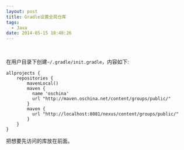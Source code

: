 ```yaml
---
layout: post
title: Gradle设置全局仓库
tags:
  - Java
date: 2014-05-15 18:40:26
---
```


&nbsp;

<span style="font-size: 14px; line-height: 1.5em;">在用户目录下创建</span>`~/.gradle/init.gradle`<span style="font-size: 14px; line-height: 1.5em;">，内容如下:</span>

    allprojects {
        repositories {
            mavenLocal()
            maven {
              name 'oschina'
              url "http://maven.oschina.net/content/groups/public/"
            }
            maven {
              url "http://localhost:8081/nexus/content/groups/public/"
            }
        }
    }

把想要先访问的库放在前面。

&nbsp;

&nbsp;